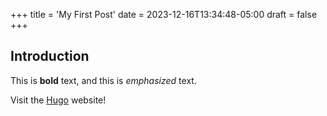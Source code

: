 +++
title = 'My First Post'
date = 2023-12-16T13:34:48-05:00
draft = false
+++

## Introduction

This is **bold** text, and this is *emphasized* text.

Visit the [Hugo](https://gohugo.io) website!
